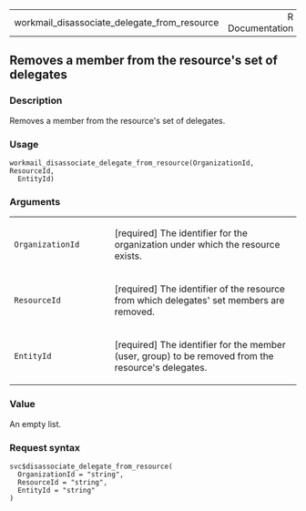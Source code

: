 <table style="width: 100%;">
<tbody>
<tr class="odd">
<td>workmail_disassociate_delegate_from_resource</td>
<td style="text-align: right;">R Documentation</td>
</tr>
</tbody>
</table>

## Removes a member from the resource's set of delegates

### Description

Removes a member from the resource's set of delegates.

### Usage

    workmail_disassociate_delegate_from_resource(OrganizationId, ResourceId,
      EntityId)

### Arguments

<table>
<colgroup>
<col style="width: 35%" />
<col style="width: 65%" />
</colgroup>
<tbody>
<tr class="odd">
<td><code
id="workmail_disassociate_delegate_from_resource_:_OrganizationId">OrganizationId</code></td>
<td><p>[required] The identifier for the organization under which the
resource exists.</p></td>
</tr>
<tr class="even">
<td><code
id="workmail_disassociate_delegate_from_resource_:_ResourceId">ResourceId</code></td>
<td><p>[required] The identifier of the resource from which delegates'
set members are removed.</p></td>
</tr>
<tr class="odd">
<td><code
id="workmail_disassociate_delegate_from_resource_:_EntityId">EntityId</code></td>
<td><p>[required] The identifier for the member (user, group) to be
removed from the resource's delegates.</p></td>
</tr>
</tbody>
</table>

### Value

An empty list.

### Request syntax

    svc$disassociate_delegate_from_resource(
      OrganizationId = "string",
      ResourceId = "string",
      EntityId = "string"
    )
